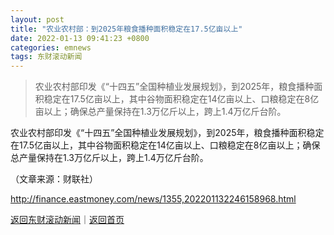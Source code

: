 ```yaml
---
layout: post
title: "农业农村部：到2025年粮食播种面积稳定在17.5亿亩以上"
date: 2022-01-13 09:41:23 +0800
categories: emnews
tags: 东财滚动新闻
---
```

> 农业农村部印发《“十四五”全国种植业发展规划》，到2025年，粮食播种面积稳定在17.5亿亩以上，其中谷物面积稳定在14亿亩以上、口粮稳定在8亿亩以上；确保总产量保持在1.3万亿斤以上，跨上1.4万亿斤台阶。

<p>农业农村部印发《“十四五”全国种植业发展规划》，到2025年，粮食播种面积稳定在17.5亿亩以上，其中谷物面积稳定在14亿亩以上、口粮稳定在8亿亩以上；确保总产量保持在1.3万亿斤以上，跨上1.4万亿斤台阶。</p><p class="em_media">（文章来源：财联社）</p>

<http://finance.eastmoney.com/news/1355,202201132246158968.html>

[返回东财滚动新闻](//finews.withounder.com/emnews/)｜[返回首页](//finews.withounder.com/)